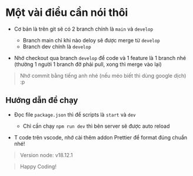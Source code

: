 # Một vài điều cần nói thôi

- Cơ bản là trên git sẽ có 2 branch chính là `main` và `develop`

  - Branch main chỉ khi nào deloy sẽ được merge từ `develop`
  - Branch dev chính là `develop`

- Nhớ checkout qua branch `develop` để code và 1 feature là 1 branch nhé (thường 1 người 1 branch đỡ phải pull, xong thì merge vào lại)

> Nhớ commit bằng tiếng anh nhé (nếu méo biết thì dùng google dịch) :p

## Hướng dẫn để chạy

- Đọc file `package.json` thì để scripts là `start` và `dev`

  - Chỉ cần chạy `npm run dev` thì bên server sẽ được auto reload

- T code trên vscode, nhớ cài thêm addon Prettier để format đúng chuẩn nhé!

> Version node: v18.12.1

> Happy Coding!
